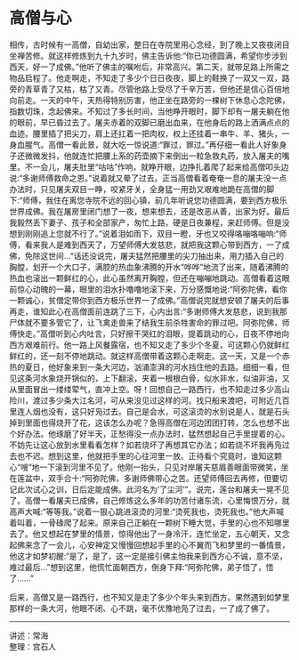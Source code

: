 # 高僧与心

相传，古时候有一高僧，自幼出家，整日在寺院里用心念经，到了晚上又夜夜闭目坐禅苦修。就这样修炼到九十九岁时，佛主告诉他:“你已功德圆满，希望你步涉到西天，好一了成佛。”他听了佛主的嘱咐后，非常高兴。第二天，就带足路上所需之物品启程了。他走啊走，不知走了多少个日日夜夜，脚上的鞋换了一双又一双，路旁的青草青了又枯，枯了又青。尽管他路上受尽了千辛万苦，但他还是信心百倍地向前走。一天的中午，天热得特别厉害，他正坐在路旁的一棵树下休息心念陀佛，指数切珠，念起佛来。不知过了多长时间，当他睁开眼时，脚下却有一屠夫躺在他的眼前，早已昏过去了。屠夫赤着的双脚已磨出血来，在他身后的路上洒满点点的血迹。腰里插了把尖刀，肩上还扛着一把肉权，权上还挂着一串牛、羊、猪头，一身血腥气。高僧一看此景，就大吃一惊说道:“罪过，罪过。”再仔细一看此人好象身子还微微发抖，他就连忙把腰上系的药壶摘下来倒出一粒急救丸药，放入屠夫的嘴里。不一会儿，屠夫肚里“咕咕”作响，就睁开眼，边挣扎着爬了起来给高僧叩头边说:“多谢师傅救命之恩。”说着就又晕了过去。正当高僧看着奄奄一息的屠夫没一点办法时，只见屠夫双目一睁，咬紧牙关，全身猛一用劲又艰难地跪在高僧的脚下:“师傅，我住在离您寺院不远的回心镇，前几年听说您功德圆满，要到西方极乐世界成佛。我在屠房里闭门想了一夜，想来想去，还是改恶从善，出家为好。最后我毅然丢下妻子、孩子和全部家产，匆忙上路，硬是日夜兼程，来赶师傅。但是没想到刚刚追上您就不行了。”说着泪如雨下，双目一瞪，牙也又咬得咯嘣咯嘣响:“师傅，看来我人是难到西天了，万望师傅大发慈悲，就把我这颗心带到西方，一了成佛，免除这世间…”话还没说完，屠夫猛然把腰里的尖刀抽出来，用力插入自己的胸膛，划开一个大口子，满腔的热血象沸腾的开水“哗哗”地流了出来，随着沸腾的热血也滚出一颗鲜红的心，此心虽然离开胸膛，但还在嘣嘣地跳动。高僧看着这眼前惊心动魄的一幕，眼里的泪水扑噜噜地滚下来，万分感慨地说:“阿弥陀佛，看你一颗诚心，贫僧定带你到西方极乐世界一了成佛。”高僧说完就想安顿了屠夫的后事再走，谁知此心在高僧面前连跳了三下，心内出言:“多谢师傅大发慈悲，说到我那尸体就不要多管它了，让飞禽走兽来了结我生前杀牲害命的罪过吧。阿弥陀佛，师傅快走。”高僧听到心内吐言，只好擦干哭红的泪眼，提着跳动的心，日夜不停地向西方艰难前行。他一路上风餐露宿，也不知又走了多少个冬夏，可这颗心仍就鲜红鲜红的，还一刻不停地跳动。就这样高僧带着这颗心走啊走。这一天，又是一个赤热的夏日，他好象来到一条大河边，汹涌澎湃的河水挡住他的去路。细细一看，但见这条河水象烧开锅似的，上下翻滚，夹着一根根白骨，似水非水，似油非油，又从里面冒出一缕缕荤气，直冲上空。呀！回想自己一路西行，也不知走过多少高山险川，渡过多少条大江名河，可从来没见过这样的河。找只船来渡吧，可附近几百里连人烟也没有，这只好凫过去。自己是会水，可这滚烫的水别说是人，就是石头掉到里面也得烧开了花，这该怎么办呢？急得高僧在河边团团打转，怎么也想不出个好办法。他琢磨了好半天，正愁得没一点办法时，猛然想起自己手里提着的心。不妨先让这心放到水里看看怎样？如若烧坏了再想其它办法；如若烧不坏我再凫过去也不迟。想到这里，他就把手里的心往河里一放。正待看个究竟时，谁知这颗心“嗖”地一下滚到河里不见了。他刚一抬头，只见对岸屠夫慈眉善眼面带微笑，坐在莲盆中，双手合十:“阿弥陀佛，多谢师佛带心之苦。还望师傅回去再修，但要切记此次试心之训，日后定能成佛。此河名为‘了尘河’”。说完，莲台和屠夫一晃不见了。高僧一看屠夫已成佛，自己修炼这么多年的功苦付诸东流，心里悔恨万分，就高声大喊:“等等我。”说着一狠心跳进滚烫的河里:“烫死我也，烫死我也。”他大声喊着叫着，一骨碌爬了起来。原来自己正躺在一颗树下睡大觉，手里的心也不知哪里去了。他又想起在梦里的情景，惊得他出了一身冷汗，连忙坐定，五心朝天，又念起佛来念了一会儿，心安神定又慢慢回想起手里的心不翼而飞和梦里的一番情景，他这才如梦初醒:“是了，是了，这一定是接引佛主怕我来到西方心不诚，意不坚，难过最后…”想到这里，他慌忙面朝西方，倒身下拜:“阿弥陀佛，弟子悟了，悟了......”

后来，高僧又是一路西行，也不知又是走了多少个年头来到西方。果然遇到如梦里那样的一条大河，他眼不闭、心不跳，毫不优豫地凫了过去，一了成了佛了。

---

讲述：常海  
整理：宫石人